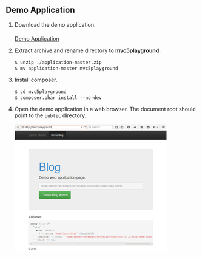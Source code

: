 ## Demo Application
<ol>
    <li>
        <p>Download the demo application.</p>
        <p style="margin-top:20px;">
            <a class="btn btn-default btn-lg" href="https://github.com/mvc5/application/archive/master.zip"><span class="glyphicon glyphicon-download"></span> Demo Application</a>
        </p>
    </li>
    <li>
        <p>Extract archive and rename directory to <b>mvc5playground</b>.</p>
        <pre><code class="language-php">$ unzip ./application-master.zip<br>$ mv application-master mvc5playground</code></pre>
    </li>
    <li>
        <p>Install composer.</p>
        <pre><code class="language-php">$ cd mvc5playground<br>$ composer.phar install --no-dev</code></pre>
    </li>
    <li>
        <p>Open the demo application in a web browser. The document root should point to the <code>public</code> directory.</p>
        <div class="thumbnail" style="border:none;">
            <img style="margin-left:0;" src="/images/mvc5playground.png" width="400" height="338" title="Mvc5 Demo Application">
        </div>
    </li>
</ol>
